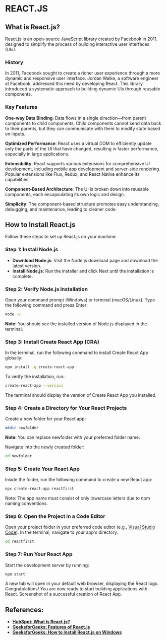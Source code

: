 # REACT.JS

## What is React.js?
React.js is an open-source JavaScript library created by Facebook in 2011, designed to simplify the process of building interactive user interfaces (UIs).

### History
In 2011, Facebook sought to create a richer user experience through a more dynamic and responsive user interface. Jordan Walke, a software engineer at Facebook, addressed this need by developing React. This library introduced a systematic approach to building dynamic UIs through reusable components.

### Key Features
**One-way Data Binding**: Data flows in a single direction—from parent components to child components. Child components cannot send data back to their parents, but they can communicate with them to modify state based on inputs.

**Optimized Performance**: React uses a virtual DOM to efficiently update only the parts of the UI that have changed, resulting in faster performance, especially in large applications.

**Extensibility**: React supports various extensions for comprehensive UI development, including mobile app development and server-side rendering. Popular extensions like Flux, Redux, and React Native enhance its capabilities.

**Component-Based Architecture**: The UI is broken down into reusable components, each encapsulating its own logic and design.

**Simplicity**: The component-based structure promotes easy understanding, debugging, and maintenance, leading to cleaner code.

## How to Install React.js
Follow these steps to set up React.js on your machine:

### Step 1: Install Node.js
- **Download Node.js**: Visit the Node.js download page and download the latest version.
- **Install Node.js**: Run the installer and click Next until the installation is complete.

### Step 2: Verify Node.js Installation
Open your command prompt (Windows) or terminal (macOS/Linux).
Type the following command and press Enter:
```bash
node -v
```
**Note**: You should see the installed version of Node.js displayed in the terminal.

### Step 3: Install Create React App (CRA)
In the terminal, run the following command to install Create React App globally:
```bash
npm install -g create-react-app
```
To verify the installation, run:
```bash
create-react-app --version
```
The terminal should display the version of Create React App you installed.

### Step 4: Create a Directory for Your React Projects
Create a new folder for your React app:
```bash
mkdir newfolder
```
**Note**: You can replace newfolder with your preferred folder name.

Navigate into the newly created folder:
```bash
cd newfolder
```

### Step 5: Create Your React App
Inside the folder, run the following command to create a new React app:
```bash
npx create-react-app reactfirst
```
Note: The app name must consist of only lowercase letters due to npm naming conventions.

### Step 6: Open the Project in a Code Editor
Open your project folder in your preferred code editor (e.g., [Visual Studio Code](https://code.visualstudio.com/)).
In the terminal, navigate to your app's directory:
```bash
cd reactfirst
```
### Step 7: Run Your React App
Start the development server by running:
```bash
npm start
```
A new tab will open in your default web browser, displaying the React logo. Congratulations! You are now ready to start building applications with React.
Screenshot of a successful creation of React App.

## References:
- **[HubSpot: What is React.js?](https://developers.hubspot.com/blog/intro-to-react-for-hubspot-developers)**
- **[GeeksforGeeks: Features of React.js](https://www.geeksforgeeks.org/react/)**
- **[GeeksforGeeks: How to Install React.js on Windows](https://www.geeksforgeeks.org/how-to-install-reactjs-on-windows/)**
